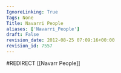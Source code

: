 ```yaml
---
IgnoreLinking: True
Tags: None
Title: Navarri People
aliases: ['Navarri_People']
draft: False
revision_date: 2012-08-25 07:09:16+00:00
revision_id: 7557
---
```


#REDIRECT [[Navarr People]]